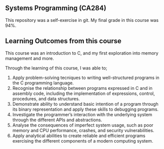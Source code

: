 ## Systems Programming (CA284)
This repository was a self-exercise in git.
My final grade in this course was 94%.

## Learning Outcomes from this course
This course was an introduction to C, and my first exploration into memory management and more.

Through the learning of this course, I was able to;

1. Apply problem-solving tecniques to writing well-structured programs in the C programming language.
2. Recognise the relationship between programs expressed in C and in assembly code, including the implementation of expressions, control, procedures, and data structures.
3. Demonstrate ability to understand basic intention of a program through its binary representation and apply these skills to debugging programs.
4. Investigate the programmer’s interaction with the underlying system through the different APIs and abstractions.
5. Analyse the consequences of imperfect system usage, such as poor memory and CPU performance, crashes, and security vulnerabilities.
6. Apply analytical abilities to create reliable and efficient programs exercising the different components of a modern computing system.


